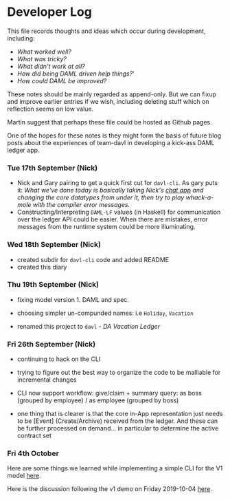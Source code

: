 
# Developer Log

This file records thoughts and ideas which occur during development, including:

- _What worked well?_
- _What was tricky?_
- _What didn't work at all?_
- _How did being DAML driven help things?_'
- _How could DAML be improved?_

These notes should be mainly regarded as append-only. But we can fixup and improve earlier entries if we wish, including deleting stuff which on reflection seems on low value.

Martin suggest that perhaps these file could be hosted as Github pages.

One of the hopes for these notes is they might form the basis of future blog posts about the experiences of team-davl in developing a kick-ass DAML ledger app.


### Tue 17th September (Nick)

- Nick and Gary pairing to get a quick first cut for `davl-cli`. As gary puts it: _What we've done today is basically taking Nick's [chat app](https://github.com/digital-asset/daml/tree/master/language-support/hs/bindings/examples/chat) and changing the core datatypes from under it, then try to play whack-a-mole with the compiler error messages._
- Constructing/Interpreting `DAML-LF` values (in Haskell) for communication over the ledger API could be easier. When there are mistakes, error messages from the runtime system could be more illuminating.


### Wed 18th September (Nick)

- created subdir for `davl-cli` code and added README
- created this diary


### Thu 19th September (Nick)

- fixing model version 1. DAML and spec.
- choosing simpler un-compunded names: i.e `Holiday`, `Vacation`

- renamed this project to `davl` - _DA Vacation Ledger_

### Fri 26th September (Nick)

- continuing to hack on the CLI
- trying to figure out the best way to organize the code to be malliable for incremental changes
- CLI now support workflow: give/claim + summary query: as boss (grouped by employee) / as employee (grouped by boss)

- one thing that is clearer is that the core in-App representation just needs to be [Event] (Create/Archive) received from the ledger. And these can be further processed on demand... in particular to determine the active contract set

### Fri 4th October

Here are some things we learned while implementing a simple CLI for the V1 model
[here](/notes/v1-learnings.md).

Here is the discussion following the v1 demo on Friday 2019-10-04
[here](/notes/v1-post-demo-discussion.md).
